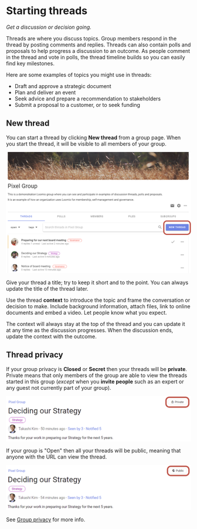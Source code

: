 # Starting threads
_Get a discussion or decision going._

Threads are where you discuss topics.  Group members respond in the thread by posting comments and replies. Threads can also contain polls and proposals to help progress a discussion to an outcome.  As people comment in the thread and vote in polls, the thread timeline builds so you can easily find key milestones.

Here are some examples of topics you might use in threads:
- Draft and approve a strategic document
- Plan and deliver an event
- Seek advice and prepare a recommendation to stakeholders
- Submit a proposal to a customer, or to seek funding

## New thread

You can start a thread by clicking **New thread** from a group page. When you start the thread, it will be visible to all members of your group.

![start new thread button](thread_start_new.png)

Give your thread a title; try to keep it short and to the point. You can always update the title of the thread later.

Use the thread **context** to introduce the topic and frame the conversation or decision to make. Include background information, attach files, link to online documents and embed a video. Let people know what you expect. 

The context will always stay at the top of the thread and you can update it at any time as the discussion progresses.  When the discussion ends, update the context with the outcome.

## Thread privacy
If your group privacy is **Closed** or **Secret** then your threads will be **private**. Private means that only members of the group are able to view the threads started in this group (*except* when you **invite people** such as an expert or any guest not currently part of your group).

![](thread_private.png)

If your group is "Open" then all your threads will be public, meaning that anyone with the URL can view the thread.

![](thread_public.png)

See [Group privacy](https://help.loomio.com/en/user_manual/groups/settings/index.html#privacy) for more info.
